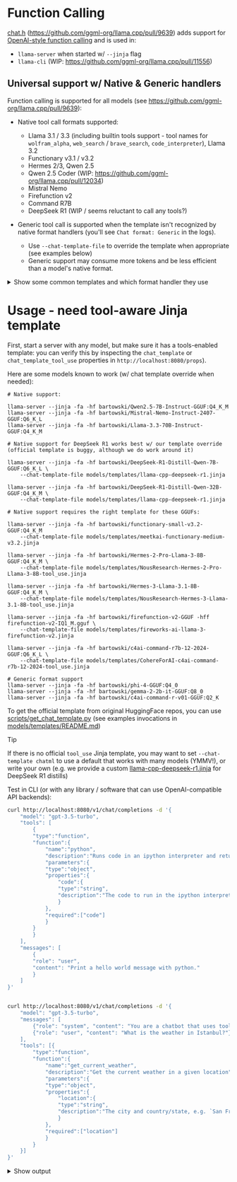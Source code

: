 # Function Calling

[chat.h](../common/chat.h) (https://github.com/ggml-org/llama.cpp/pull/9639) adds support for [OpenAI-style function calling](https://platform.openai.com/docs/guides/function-calling) and is used in:
- `llama-server` when started w/ `--jinja` flag
- `llama-cli` (WIP: https://github.com/ggml-org/llama.cpp/pull/11556)

## Universal support w/ Native & Generic handlers

Function calling is supported for all models (see https://github.com/ggml-org/llama.cpp/pull/9639):

- Native tool call formats supported:
  - Llama 3.1 / 3.3 (including builtin tools support - tool names for `wolfram_alpha`, `web_search` / `brave_search`, `code_interpreter`), Llama 3.2
  - Functionary v3.1 / v3.2
  - Hermes 2/3, Qwen 2.5
  - Qwen 2.5 Coder (WIP: https://github.com/ggml-org/llama.cpp/pull/12034)
  - Mistral Nemo
  - Firefunction v2
  - Command R7B
  - DeepSeek R1 (WIP / seems reluctant to call any tools?)

- Generic tool call is supported when the template isn't recognized by native format handlers (you'll see `Chat format: Generic` in the logs).
  - Use `--chat-template-file` to override the template when appropriate (see examples below)
  - Generic support may consume more tokens and be less efficient than a model's native format.

<details>
<summary>Show some common templates and which format handler they use</summary>

| Template | Format |
|----------|--------|
| Almawave-Velvet-14B.jinja | Hermes 2 Pro |
| AtlaAI-Selene-1-Mini-Llama-3.1-8B.jinja | Llama 3.x |
| CohereForAI-aya-expanse-8b.jinja | Generic |
| CohereForAI-c4ai-command-r-plus-default.jinja | Generic |
| CohereForAI-c4ai-command-r-plus-rag.jinja | Generic |
| CohereForAI-c4ai-command-r-plus-tool_use.jinja | Generic |
| CohereForAI-c4ai-command-r7b-12-2024-default.jinja | Command R7B (extract reasoning) |
| CohereForAI-c4ai-command-r7b-12-2024-rag.jinja | Command R7B (extract reasoning) |
| CohereForAI-c4ai-command-r7b-12-2024-tool_use.jinja | Command R7B (extract reasoning) |
| CohereForAI-c4ai-command-r7b-12-2024.jinja | Generic |
| DavieLion-Llama-3.2-1B-SPIN-iter3.jinja | Generic |
| Delta-Vector-Rei-12B.jinja | Mistral Nemo |
| EpistemeAI-Mistral-Nemo-Instruct-12B-Philosophy-Math.jinja | Mistral Nemo |
| FlofloB-83k_continued_pretraining_Qwen2.5-0.5B-Instruct_Unsloth_merged_16bit.jinja | Hermes 2 Pro |
| FlofloB-test_continued_pretraining_Phi-3-mini-4k-instruct_Unsloth_merged_16bit.jinja | Generic |
| HelpingAI-HAI-SER.jinja | Generic |
| HuggingFaceTB-SmolLM2-1.7B-Instruct.jinja | Generic |
| HuggingFaceTB-SmolLM2-135M-Instruct.jinja | Generic |
| HuggingFaceTB-SmolLM2-360M-Instruct.jinja | Generic |
| INSAIT-Institute-BgGPT-Gemma-2-27B-IT-v1.0.jinja | Generic |
| Ihor-Text2Graph-R1-Qwen2.5-0.5b.jinja | Hermes 2 Pro |
| Infinigence-Megrez-3B-Instruct.jinja | Generic |
| Josephgflowers-TinyLlama_v1.1_math_code-world-test-1.jinja | Generic |
| LGAI-EXAONE-EXAONE-3.5-2.4B-Instruct.jinja | Generic |
| LGAI-EXAONE-EXAONE-3.5-7.8B-Instruct.jinja | Generic |
| LatitudeGames-Wayfarer-12B.jinja | Generic |
| Magpie-Align-Llama-3-8B-Magpie-Align-v0.1.jinja | Generic |
| Magpie-Align-Llama-3.1-8B-Magpie-Align-v0.1.jinja | Generic |
| MaziyarPanahi-calme-3.2-instruct-78b.jinja | Generic |
| MiniMaxAI-MiniMax-Text-01.jinja | Generic |
| MiniMaxAI-MiniMax-VL-01.jinja | Generic |
| NaniDAO-deepseek-r1-qwen-2.5-32B-ablated.jinja | DeepSeek R1 (extract reasoning) |
| NexaAIDev-Octopus-v2.jinja | Generic |
| NousResearch-Hermes-2-Pro-Llama-3-8B-default.jinja | Generic |
| NousResearch-Hermes-2-Pro-Llama-3-8B-tool_use.jinja | Hermes 2 Pro |
| NousResearch-Hermes-2-Pro-Mistral-7B-default.jinja | Generic |
| NousResearch-Hermes-2-Pro-Mistral-7B-tool_use.jinja | Hermes 2 Pro |
| NousResearch-Hermes-3-Llama-3.1-70B-default.jinja | Generic |
| NousResearch-Hermes-3-Llama-3.1-70B-tool_use.jinja | Hermes 2 Pro |
| NovaSky-AI-Sky-T1-32B-Flash.jinja | Hermes 2 Pro |
| NovaSky-AI-Sky-T1-32B-Preview.jinja | Hermes 2 Pro |
| OnlyCheeini-greesychat-turbo.jinja | Generic |
| Orenguteng-Llama-3.1-8B-Lexi-Uncensored-V2.jinja | Llama 3.x |
| OrionStarAI-Orion-14B-Chat.jinja | Generic |
| PowerInfer-SmallThinker-3B-Preview.jinja | Generic |
| PrimeIntellect-INTELLECT-1-Instruct.jinja | Generic |
| Qwen-QVQ-72B-Preview.jinja | Generic |
| Qwen-QwQ-32B-Preview.jinja | Hermes 2 Pro |
| Qwen-Qwen1.5-7B-Chat.jinja | Generic |
| Qwen-Qwen2-7B-Instruct.jinja | Generic |
| Qwen-Qwen2-VL-72B-Instruct.jinja | Generic |
| Qwen-Qwen2-VL-7B-Instruct.jinja | Generic |
| Qwen-Qwen2.5-0.5B.jinja | Hermes 2 Pro |
| Qwen-Qwen2.5-1.5B-Instruct.jinja | Hermes 2 Pro |
| Qwen-Qwen2.5-14B-Instruct-1M.jinja | Hermes 2 Pro |
| Qwen-Qwen2.5-14B.jinja | Hermes 2 Pro |
| Qwen-Qwen2.5-32B-Instruct.jinja | Hermes 2 Pro |
| Qwen-Qwen2.5-32B.jinja | Hermes 2 Pro |
| Qwen-Qwen2.5-3B-Instruct.jinja | Hermes 2 Pro |
| Qwen-Qwen2.5-72B-Instruct.jinja | Hermes 2 Pro |
| Qwen-Qwen2.5-7B-Instruct-1M.jinja | Hermes 2 Pro |
| Qwen-Qwen2.5-7B-Instruct.jinja | Hermes 2 Pro |
| Qwen-Qwen2.5-7B.jinja | Hermes 2 Pro |
| Qwen-Qwen2.5-Coder-32B-Instruct.jinja | Hermes 2 Pro |
| Qwen-Qwen2.5-Coder-7B-Instruct.jinja | Hermes 2 Pro |
| Qwen-Qwen2.5-Math-1.5B.jinja | Hermes 2 Pro |
| Qwen-Qwen2.5-Math-7B-Instruct.jinja | Hermes 2 Pro |
| Qwen-Qwen2.5-VL-3B-Instruct.jinja | Hermes 2 Pro |
| Qwen-Qwen2.5-VL-72B-Instruct.jinja | Hermes 2 Pro |
| Qwen-Qwen2.5-VL-7B-Instruct.jinja | Hermes 2 Pro |
| RWKV-Red-Team-ARWKV-7B-Preview-0.1.jinja | Hermes 2 Pro |
| SakanaAI-TinySwallow-1.5B-Instruct.jinja | Hermes 2 Pro |
| SakanaAI-TinySwallow-1.5B.jinja | Hermes 2 Pro |
| Sao10K-70B-L3.3-Cirrus-x1.jinja | Llama 3.x |
| SentientAGI-Dobby-Mini-Leashed-Llama-3.1-8B.jinja | Llama 3.x |
| SentientAGI-Dobby-Mini-Unhinged-Llama-3.1-8B.jinja | Llama 3.x |
| Steelskull-L3.3-Damascus-R1.jinja | Llama 3.x |
| Steelskull-L3.3-MS-Nevoria-70b.jinja | Llama 3.x |
| Steelskull-L3.3-Nevoria-R1-70b.jinja | Llama 3.x |
| THUDM-glm-4-9b-chat.jinja | Generic |
| THUDM-glm-edge-1.5b-chat.jinja | Generic |
| Tarek07-Progenitor-V1.1-LLaMa-70B.jinja | Llama 3.x |
| TheBloke-FusionNet_34Bx2_MoE-AWQ.jinja | Generic |
| TinyLlama-TinyLlama-1.1B-Chat-v1.0.jinja | Generic |
| UCLA-AGI-Mistral7B-PairRM-SPPO-Iter3.jinja | Generic |
| ValiantLabs-Llama3.1-8B-Enigma.jinja | Llama 3.x |
| abacusai-Fewshot-Metamath-OrcaVicuna-Mistral.jinja | Generic |
| ai21labs-AI21-Jamba-1.5-Large.jinja | Generic |
| allenai-Llama-3.1-Tulu-3-405B-SFT.jinja | Generic |
| allenai-Llama-3.1-Tulu-3-405B.jinja | Generic |
| allenai-Llama-3.1-Tulu-3-8B.jinja | Generic |
| arcee-ai-Virtuoso-Lite.jinja | Hermes 2 Pro |
| arcee-ai-Virtuoso-Medium-v2.jinja | Hermes 2 Pro |
| arcee-ai-Virtuoso-Small-v2.jinja | Hermes 2 Pro |
| avemio-GRAG-NEMO-12B-ORPO-HESSIAN-AI.jinja | Generic |
| bespokelabs-Bespoke-Stratos-7B.jinja | Hermes 2 Pro |
| bfuzzy1-acheron-m1a-llama.jinja | Generic |
| bofenghuang-vigogne-2-70b-chat.jinja | Generic |
| bytedance-research-UI-TARS-72B-DPO.jinja | Generic |
| bytedance-research-UI-TARS-7B-DPO.jinja | Generic |
| bytedance-research-UI-TARS-7B-SFT.jinja | Generic |
| carsenk-phi3.5_mini_exp_825_uncensored.jinja | Generic |
| cyberagent-DeepSeek-R1-Distill-Qwen-14B-Japanese.jinja | DeepSeek R1 (extract reasoning) |
| cyberagent-DeepSeek-R1-Distill-Qwen-32B-Japanese.jinja | DeepSeek R1 (extract reasoning) |
| databricks-dbrx-instruct.jinja | Generic |
| deepseek-ai-DeepSeek-Coder-V2-Instruct.jinja | Generic |
| deepseek-ai-DeepSeek-Coder-V2-Lite-Base.jinja | Generic |
| deepseek-ai-DeepSeek-Coder-V2-Lite-Instruct.jinja | Generic |
| deepseek-ai-DeepSeek-R1-Distill-Llama-70B.jinja | DeepSeek R1 (extract reasoning) |
| deepseek-ai-DeepSeek-R1-Distill-Llama-8B.jinja | DeepSeek R1 (extract reasoning) |
| deepseek-ai-DeepSeek-R1-Distill-Qwen-1.5B.jinja | DeepSeek R1 (extract reasoning) |
| deepseek-ai-DeepSeek-R1-Distill-Qwen-14B.jinja | DeepSeek R1 (extract reasoning) |
| deepseek-ai-DeepSeek-R1-Distill-Qwen-32B.jinja | DeepSeek R1 (extract reasoning) |
| deepseek-ai-DeepSeek-R1-Distill-Qwen-7B.jinja | DeepSeek R1 (extract reasoning) |
| deepseek-ai-DeepSeek-R1-Zero.jinja | DeepSeek R1 (extract reasoning) |
| deepseek-ai-DeepSeek-R1.jinja | DeepSeek R1 (extract reasoning) |
| deepseek-ai-DeepSeek-V2-Lite.jinja | Generic |
| deepseek-ai-DeepSeek-V2.5.jinja | DeepSeek R1 (extract reasoning) |
| deepseek-ai-DeepSeek-V3.jinja | DeepSeek R1 (extract reasoning) |
| deepseek-ai-deepseek-coder-33b-instruct.jinja | Generic |
| deepseek-ai-deepseek-coder-6.7b-instruct.jinja | Generic |
| deepseek-ai-deepseek-coder-7b-instruct-v1.5.jinja | Generic |
| deepseek-ai-deepseek-llm-67b-chat.jinja | Generic |
| deepseek-ai-deepseek-llm-7b-chat.jinja | Generic |
| dicta-il-dictalm2.0-instruct.jinja | Generic |
| ehristoforu-Falcon3-8B-Franken-Basestruct.jinja | Hermes 2 Pro |
| fireworks-ai-llama-3-firefunction-v2.jinja | FireFunction v2 |
| godlikehhd-alpaca_data_sampled_ifd_new_5200.jinja | Hermes 2 Pro |
| godlikehhd-alpaca_data_score_max_0.7_2600.jinja | Hermes 2 Pro |
| google-gemma-2-27b-it.jinja | Generic |
| google-gemma-2-2b-it.jinja | Generic |
| google-gemma-2-2b-jpn-it.jinja | Generic |
| google-gemma-7b-it.jinja | Generic |
| huihui-ai-DeepSeek-R1-Distill-Llama-70B-abliterated.jinja | DeepSeek R1 (extract reasoning) |
| huihui-ai-DeepSeek-R1-Distill-Llama-8B-abliterated.jinja | DeepSeek R1 (extract reasoning) |
| huihui-ai-DeepSeek-R1-Distill-Qwen-14B-abliterated-v2.jinja | DeepSeek R1 (extract reasoning) |
| huihui-ai-DeepSeek-R1-Distill-Qwen-32B-abliterated.jinja | DeepSeek R1 (extract reasoning) |
| huihui-ai-DeepSeek-R1-Distill-Qwen-7B-abliterated-v2.jinja | DeepSeek R1 (extract reasoning) |
| huihui-ai-Qwen2.5-14B-Instruct-1M-abliterated.jinja | Hermes 2 Pro |
| ibm-granite-granite-3.1-8b-instruct.jinja | Generic |
| indischepartij-MiniCPM-3B-OpenHermes-2.5-v2.jinja | Generic |
| inflatebot-MN-12B-Mag-Mell-R1.jinja | Generic |
| jinaai-ReaderLM-v2.jinja | Generic |
| kms7530-chemeng_qwen-math-7b_24_1_100_1_nonmath.jinja | Hermes 2 Pro |
| knifeayumu-Cydonia-v1.3-Magnum-v4-22B.jinja | Mistral Nemo |
| langgptai-qwen1.5-7b-chat-sa-v0.1.jinja | Generic |
| lightblue-DeepSeek-R1-Distill-Qwen-7B-Japanese.jinja | DeepSeek R1 (extract reasoning) |
| mattshumer-Reflection-Llama-3.1-70B.jinja | Generic |
| meetkai-functionary-medium-v3.1.jinja | Functionary v3.1 Llama 3.1 |
| meetkai-functionary-medium-v3.2.jinja | Functionary v3.2 |
| meta-llama-Llama-2-7b-chat-hf.jinja | Generic |
| meta-llama-Llama-3.1-8B-Instruct.jinja | Llama 3.x |
| meta-llama-Llama-3.2-11B-Vision-Instruct.jinja | Llama 3.x |
| meta-llama-Llama-3.2-1B-Instruct.jinja | Llama 3.x |
| meta-llama-Llama-3.2-3B-Instruct.jinja | Llama 3.x |
| meta-llama-Llama-3.3-70B-Instruct.jinja | Llama 3.x |
| meta-llama-Meta-Llama-3-8B-Instruct.jinja | Generic |
| meta-llama-Meta-Llama-3.1-8B-Instruct.jinja | Llama 3.x |
| microsoft-Phi-3-medium-4k-instruct.jinja | Generic |
| microsoft-Phi-3-mini-4k-instruct.jinja | Generic |
| microsoft-Phi-3-small-8k-instruct.jinja | Generic |
| microsoft-Phi-3.5-mini-instruct.jinja | Generic |
| microsoft-Phi-3.5-vision-instruct.jinja | Generic |
| microsoft-phi-4.jinja | Generic |
| migtissera-Tess-3-Mistral-Nemo-12B.jinja | Generic |
| ministral-Ministral-3b-instruct.jinja | Generic |
| mistralai-Codestral-22B-v0.1.jinja | Generic |
| mistralai-Mistral-7B-Instruct-v0.1.jinja | Generic |
| mistralai-Mistral-7B-Instruct-v0.2.jinja | Generic |
| mistralai-Mistral-7B-Instruct-v0.3.jinja | Mistral Nemo |
| mistralai-Mistral-Large-Instruct-2407.jinja | Mistral Nemo |
| mistralai-Mistral-Large-Instruct-2411.jinja | Generic |
| mistralai-Mistral-Nemo-Instruct-2407.jinja | Mistral Nemo |
| mistralai-Mistral-Small-24B-Instruct-2501.jinja | Generic |
| mistralai-Mixtral-8x7B-Instruct-v0.1.jinja | Generic |
| mkurman-Qwen2.5-14B-DeepSeek-R1-1M.jinja | Hermes 2 Pro |
| mlabonne-AlphaMonarch-7B.jinja | Generic |
| mlx-community-Josiefied-Qwen2.5-0.5B-Instruct-abliterated-v1-float32.jinja | Hermes 2 Pro |
| mlx-community-Qwen2.5-VL-7B-Instruct-8bit.jinja | Hermes 2 Pro |
| mobiuslabsgmbh-DeepSeek-R1-ReDistill-Qwen-1.5B-v1.1.jinja | DeepSeek R1 (extract reasoning) |
| netcat420-MFANNv0.20.jinja | Generic |
| netcat420-MFANNv0.24.jinja | Generic |
| netease-youdao-Confucius-o1-14B.jinja | Hermes 2 Pro |
| nvidia-AceMath-7B-RM.jinja | Hermes 2 Pro |
| nvidia-Eagle2-1B.jinja | Hermes 2 Pro |
| nvidia-Eagle2-9B.jinja | Hermes 2 Pro |
| nvidia-Llama-3.1-Nemotron-70B-Instruct-HF.jinja | Llama 3.x |
| onnx-community-DeepSeek-R1-Distill-Qwen-1.5B-ONNX.jinja | DeepSeek R1 (extract reasoning) |
| open-thoughts-OpenThinker-7B.jinja | Hermes 2 Pro |
| openchat-openchat-3.5-0106.jinja | Generic |
| pankajmathur-orca_mini_v6_8b.jinja | Generic |
| princeton-nlp-Mistral-7B-Base-SFT-RDPO.jinja | Generic |
| princeton-nlp-Mistral-7B-Instruct-DPO.jinja | Generic |
| princeton-nlp-Mistral-7B-Instruct-RDPO.jinja | Generic |
| prithivMLmods-Bellatrix-Tiny-1.5B-R1.jinja | Hermes 2 Pro |
| prithivMLmods-Bellatrix-Tiny-1B-R1.jinja | Llama 3.x |
| prithivMLmods-Bellatrix-Tiny-1B-v3.jinja | Generic |
| prithivMLmods-Bellatrix-Tiny-3B-R1.jinja | Llama 3.x |
| prithivMLmods-Blaze-14B-xElite.jinja | Generic |
| prithivMLmods-Calcium-Opus-14B-Elite2-R1.jinja | Hermes 2 Pro |
| prithivMLmods-Calme-Ties-78B.jinja | Generic |
| prithivMLmods-Calme-Ties2-78B.jinja | Generic |
| prithivMLmods-Calme-Ties3-78B.jinja | Generic |
| prithivMLmods-ChemQwen2-vL.jinja | Generic |
| prithivMLmods-GWQ2b.jinja | Generic |
| prithivMLmods-LatexMind-2B-Codec.jinja | Generic |
| prithivMLmods-Llama-3.2-6B-AlgoCode.jinja | Llama 3.x |
| prithivMLmods-Megatron-Opus-14B-Exp.jinja | Hermes 2 Pro |
| prithivMLmods-Megatron-Opus-14B-Stock.jinja | Hermes 2 Pro |
| prithivMLmods-Megatron-Opus-7B-Exp.jinja | Hermes 2 Pro |
| prithivMLmods-Omni-Reasoner-Merged.jinja | Hermes 2 Pro |
| prithivMLmods-Omni-Reasoner4-Merged.jinja | Hermes 2 Pro |
| prithivMLmods-Primal-Opus-14B-Optimus-v1.jinja | Hermes 2 Pro |
| prithivMLmods-QwQ-Math-IO-500M.jinja | Hermes 2 Pro |
| prithivMLmods-Qwen-7B-Distill-Reasoner.jinja | DeepSeek R1 (extract reasoning) |
| prithivMLmods-Qwen2.5-1.5B-DeepSeek-R1-Instruct.jinja | Hermes 2 Pro |
| prithivMLmods-Qwen2.5-14B-DeepSeek-R1-1M.jinja | Hermes 2 Pro |
| prithivMLmods-Qwen2.5-32B-DeepSeek-R1-Instruct.jinja | Hermes 2 Pro |
| prithivMLmods-Qwen2.5-7B-DeepSeek-R1-1M.jinja | Hermes 2 Pro |
| prithivMLmods-Triangulum-v2-10B.jinja | Hermes 2 Pro |
| qingy2024-Falcon3-2x10B-MoE-Instruct.jinja | Hermes 2 Pro |
| rubenroy-Zurich-14B-GCv2-5m.jinja | Hermes 2 Pro |
| rubenroy-Zurich-7B-GCv2-5m.jinja | Hermes 2 Pro |
| silma-ai-SILMA-Kashif-2B-Instruct-v1.0.jinja | Generic |
| simplescaling-s1-32B.jinja | Hermes 2 Pro |
| sometimesanotion-Lamarck-14B-v0.7.jinja | Hermes 2 Pro |
| sonthenguyen-zephyr-sft-bnb-4bit-DPO-mtbr-180steps.jinja | Generic |
| sthenno-tempesthenno-icy-0130.jinja | Generic |
| sumink-qwft.jinja | Hermes 2 Pro |
| teknium-OpenHermes-2.5-Mistral-7B.jinja | Generic |
| thirdeyeai-elevate360m.jinja | Generic |
| tiiuae-Falcon3-10B-Instruct.jinja | Hermes 2 Pro |
| unsloth-DeepSeek-R1-Distill-Llama-8B-unsloth-bnb-4bit.jinja | DeepSeek R1 (extract reasoning) |
| unsloth-DeepSeek-R1-Distill-Llama-8B.jinja | DeepSeek R1 (extract reasoning) |
| unsloth-DeepSeek-R1.jinja | DeepSeek R1 (extract reasoning) |
| unsloth-Mistral-Small-24B-Instruct-2501-unsloth-bnb-4bit.jinja | Generic |
| upstage-solar-pro-preview-instruct.jinja | Generic |
| whyhow-ai-PatientSeek.jinja | Generic |
| xwen-team-Xwen-72B-Chat.jinja | Hermes 2 Pro |
| xwen-team-Xwen-7B-Chat.jinja | Hermes 2 Pro |

This table can be generated with:

```bash
./build/bin/test-chat ../minja/build/tests/*.jinja 2>/dev/null
```

</details>

# Usage - need tool-aware Jinja template

First, start a server with any model, but make sure it has a tools-enabled template: you can verify this by inspecting the `chat_template` or `chat_template_tool_use` properties in `http://localhost:8080/props`).

Here are some models known to work (w/ chat template override when needed):

```shell
# Native support:

llama-server --jinja -fa -hf bartowski/Qwen2.5-7B-Instruct-GGUF:Q4_K_M
llama-server --jinja -fa -hf bartowski/Mistral-Nemo-Instruct-2407-GGUF:Q6_K_L
llama-server --jinja -fa -hf bartowski/Llama-3.3-70B-Instruct-GGUF:Q4_K_M

# Native support for DeepSeek R1 works best w/ our template override (official template is buggy, although we do work around it)

llama-server --jinja -fa -hf bartowski/DeepSeek-R1-Distill-Qwen-7B-GGUF:Q6_K_L \
    --chat-template-file models/templates/llama-cpp-deepseek-r1.jinja

llama-server --jinja -fa -hf bartowski/DeepSeek-R1-Distill-Qwen-32B-GGUF:Q4_K_M \
    --chat-template-file models/templates/llama-cpp-deepseek-r1.jinja

# Native support requires the right template for these GGUFs:

llama-server --jinja -fa -hf bartowski/functionary-small-v3.2-GGUF:Q4_K_M
    --chat-template-file models/templates/meetkai-functionary-medium-v3.2.jinja

llama-server --jinja -fa -hf bartowski/Hermes-2-Pro-Llama-3-8B-GGUF:Q4_K_M \
    --chat-template-file models/templates/NousResearch-Hermes-2-Pro-Llama-3-8B-tool_use.jinja

llama-server --jinja -fa -hf bartowski/Hermes-3-Llama-3.1-8B-GGUF:Q4_K_M \
    --chat-template-file models/templates/NousResearch-Hermes-3-Llama-3.1-8B-tool_use.jinja

llama-server --jinja -fa -hf bartowski/firefunction-v2-GGUF -hff firefunction-v2-IQ1_M.gguf \
    --chat-template-file models/templates/fireworks-ai-llama-3-firefunction-v2.jinja

llama-server --jinja -fa -hf bartowski/c4ai-command-r7b-12-2024-GGUF:Q6_K_L \
    --chat-template-file models/templates/CohereForAI-c4ai-command-r7b-12-2024-tool_use.jinja

# Generic format support
llama-server --jinja -fa -hf bartowski/phi-4-GGUF:Q4_0
llama-server --jinja -fa -hf bartowski/gemma-2-2b-it-GGUF:Q8_0
llama-server --jinja -fa -hf bartowski/c4ai-command-r-v01-GGUF:Q2_K
```

To get the official template from original HuggingFace repos, you can use [scripts/get_chat_template.py](../scripts/get_chat_template.py) (see examples invocations in [models/templates/README.md](../models/templates/README.md))

> [!TIP]
> If there is no official `tool_use` Jinja template, you may want to set `--chat-template chatml` to use a default that works with many models (YMMV!), or write your own (e.g. we provide a custom [llama-cpp-deepseek-r1.jinja](../models/templates/llama-cpp-deepseek-r1.jinja) for DeepSeek R1 distills)

Test in CLI (or with any library / software that can use OpenAI-compatible API backends):

```bash
curl http://localhost:8080/v1/chat/completions -d '{
    "model": "gpt-3.5-turbo",
    "tools": [
        {
        "type":"function",
        "function":{
            "name":"python",
            "description":"Runs code in an ipython interpreter and returns the result of the execution after 60 seconds.",
            "parameters":{
            "type":"object",
            "properties":{
                "code":{
                "type":"string",
                "description":"The code to run in the ipython interpreter."
                }
            },
            "required":["code"]
            }
        }
        }
    ],
    "messages": [
        {
        "role": "user",
        "content": "Print a hello world message with python."
        }
    ]
}'


curl http://localhost:8080/v1/chat/completions -d '{
    "model": "gpt-3.5-turbo",
    "messages": [
        {"role": "system", "content": "You are a chatbot that uses tools/functions. Dont overthink things."},
        {"role": "user", "content": "What is the weather in Istanbul?"}
    ],
    "tools": [{
        "type":"function",
        "function":{
            "name":"get_current_weather",
            "description":"Get the current weather in a given location",
            "parameters":{
            "type":"object",
            "properties":{
                "location":{
                "type":"string",
                "description":"The city and country/state, e.g. `San Francisco, CA`, or `Paris, France`"
                }
            },
            "required":["location"]
            }
        }
    }]
}'
```

<details>
<summary>Show output</summary>

```json
{
"choices": [
    {
    "finish_reason": "tool",
    "index": 0,
    "message": {
        "content": null,
        "tool_calls": [
        {
            "name": "python",
            "arguments": "{\"code\":\" \\nprint(\\\"Hello, World!\\\")\"}"
        }
        ],
        "role": "assistant"
    }
    }
],
"created": 1727287211,
"model": "gpt-3.5-turbo",
"object": "chat.completion",
"usage": {
    "completion_tokens": 16,
    "prompt_tokens": 44,
    "total_tokens": 60
},
"id": "chatcmpl-Htbgh9feMmGM0LEH2hmQvwsCxq3c6Ni8"
}
```

</details>
